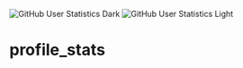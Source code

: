 ![GitHub User Statistics Dark](https://raw.githubusercontent.com/calebbarzee/profile_stats/blob/main/generated/overview.svg#gh-dark-mode-only)
![GitHub User Statistics Light](https://raw.githubusercontent.com/calebbarzee/profile_stats/blob/main/generated/overview.svg#gh-light-mode-only)
# profile_stats
